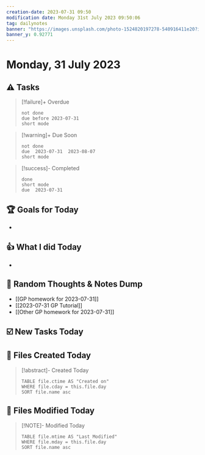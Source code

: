 ```yaml
---
creation-date: 2023-07-31 09:50
modification date: Monday 31st July 2023 09:50:06
tag: dailynotes
banner: "https://images.unsplash.com/photo-1524820197278-540916411e20?ixlib=rb-4.0.3&ixid=M3wxMjA3fDB8MHxwaG90by1wYWdlfHx8fGVufDB8fHx8fA%3D%3D&auto=format&fit=crop&w=2990&q=80"
banner_y: 0.92771
---
```

# Monday, 31 July 2023

## ⚠️ Tasks
>[!failure]+ Overdue
>```tasks
>not done
>due before 2023-07-31
>short mode
>```

>[!warning]+ Due Soon
>```tasks
>not done
>due  2023-07-31  2023-08-07
>short mode
>```

>[!success]- Completed
>```tasks
>done
>short mode
>due  2023-07-31
>```

## 🏆 Goals for Today
- 

## 👍 What I did Today
- 

## 🤔 Random Thoughts & Notes Dump
- [[GP homework for 2023-07-31]]
- [[2023-07-31 GP Tutorial]]
- [[Other GP homework for 2023-07-31]]

## ☑️ New Tasks Today


## 📝 Files Created Today
> [!abstract]- Created Today
>```dataview
>TABLE file.ctime AS "Created on"
>WHERE file.cday = this.file.day   
>SORT file.name asc
>```

## 📝 Files Modified Today
> [!NOTE]- Modified Today
>```dataview
>TABLE file.mtime AS "Last Modified"
>WHERE file.mday = this.file.day   
>SORT file.name asc
>```